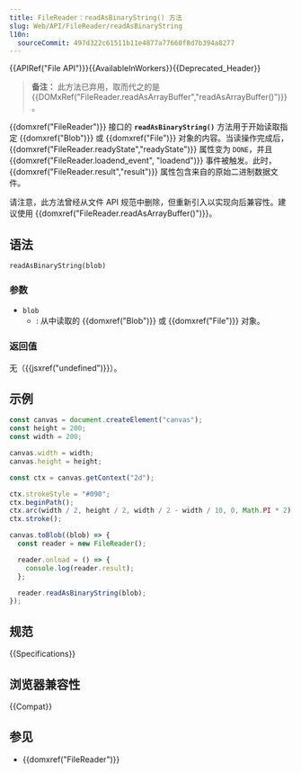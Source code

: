 ```yaml
---
title: FileReader：readAsBinaryString() 方法
slug: Web/API/FileReader/readAsBinaryString
l10n:
  sourceCommit: 497d322c61511b11e4877a77660f8d7b394a8277
---
```


{{APIRef("File API")}}{{AvailableInWorkers}}{{Deprecated_Header}}

> **备注：** 此方法已弃用，取而代之的是 {{DOMxRef("FileReader.readAsArrayBuffer","readAsArrayBuffer()")}}。

{{domxref("FileReader")}} 接口的 **`readAsBinaryString()`** 方法用于开始读取指定 {{domxref("Blob")}} 或 {{domxref("File")}} 对象的内容。当读操作完成后，{{domxref("FileReader.readyState","readyState")}} 属性变为 `DONE`，并且 {{domxref("FileReader.loadend_event", "loadend")}} 事件被触发。此时，{{domxref("FileReader.result","result")}} 属性包含来自的原始二进制数据文件。

请注意，此方法曾经从文件 API 规范中删除，但重新引入以实现向后兼容性。建议使用 {{domxref("FileReader.readAsArrayBuffer()")}}。

## 语法

```js-nolint
readAsBinaryString(blob)
```

### 参数

- `blob`
  - : 从中读取的 {{domxref("Blob")}} 或 {{domxref("File")}} 对象。

### 返回值

无（{{jsxref("undefined")}}）。

## 示例

```js
const canvas = document.createElement("canvas");
const height = 200;
const width = 200;

canvas.width = width;
canvas.height = height;

const ctx = canvas.getContext("2d");

ctx.strokeStyle = "#090";
ctx.beginPath();
ctx.arc(width / 2, height / 2, width / 2 - width / 10, 0, Math.PI * 2);
ctx.stroke();

canvas.toBlob((blob) => {
  const reader = new FileReader();

  reader.onload = () => {
    console.log(reader.result);
  };

  reader.readAsBinaryString(blob);
});
```

## 规范

{{Specifications}}

## 浏览器兼容性

{{Compat}}

## 参见

- {{domxref("FileReader")}}
